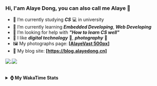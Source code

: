 ### Hi, **I'am Alaye Dong**, you can also call me **Alaye** 👋

- 📖 I’m currently studying ***CS*** 💻 in university
- 🌱 I’m currently learning ***Embedded Developing***, ***Web Developing***
- 🤔 I’m looking for help with ***"How to learn CS well"***
- 🤩 I like ***digital technology*** 📱, ***photography*** 📸
- 🖼️ My photographs page: **[[AlayeVast 500px](https://500px.com.cn/AlayeVast)]**
- 📰 My blog site: **[https://blog.alayedong.cn]**

<!--
[![Alaye's GitHub stats](https://github-readme-stats.vercel.app/api?username=Alaye-Dong&custom_title=Alaye%20Dong`s%20GitHub%20stats&show_icons=true&rank_icon=percentile&theme=transparent&include_all_commits=true&count_private=true)](https://github.com/anuraghazra/github-readme-stats) 
[![Top Langs](https://github-readme-stats.vercel.app/api/top-langs/?username=Alaye-Dong\&layout=compact&theme=transparent)](https://github.com/anuraghazra/github-readme-stats)
-->
<a href="https://github.com/anuraghazra/github-readme-stats">
  <img height=200 align="center" src="https://github-readme-stats.vercel.app/api?username=Alaye-Dong&custom_title=Alaye%20Dong`s%20GitHub%20stats&show_icons=true&rank_icon=percentile&theme=transparent&include_all_commits=true&count_private=true" />
</a>
<a href="https://github.com/anuraghazra/convoychat">
  <img height=200 align="center" src="https://github-readme-stats.vercel.app/api/top-langs/?username=Alaye-Dong&layout=compact&theme=transparent&include_all_commits=true&count_private=true&langs_count=8&card_width=300" />
</a>

<br />
<br />

<div style="display:none"> 
  <img src="https://visitor-badge.laobi.icu/badge?page_id=Alaye-Dong.Alaye-Dong"/>
</div>
<br />

<details>	
  <summary><b> ⌚ My WakaTime Stats </b></summary>

<br />

<!--START_SECTION:waka-->
![Code Time](http://img.shields.io/badge/Code%20Time-528%20hrs%2027%20mins-blue)

![Profile Views](http://img.shields.io/badge/Profile%20Views-0-blue)

![Lines of code](https://img.shields.io/badge/From%20Hello%20World%20I%27ve%20Written-954.5%20thousand%20lines%20of%20code-blue)

**🐱 My GitHub Data** 

> 📦 87.9 kB Used in GitHub's Storage 
 > 
> 🚫 Not Opted to Hire
 > 
> 📜 30 Public Repositories 
 > 
> 🔑 4 Private Repositories 
 > 
**I'm a Night 🦉** 

```text
🌞 Morning                115 commits         ██░░░░░░░░░░░░░░░░░░░░░░░   07.45 % 
🌆 Daytime                476 commits         ████████░░░░░░░░░░░░░░░░░   30.83 % 
🌃 Evening                647 commits         ██████████░░░░░░░░░░░░░░░   41.90 % 
🌙 Night                  306 commits         █████░░░░░░░░░░░░░░░░░░░░   19.82 % 
```
📅 **I'm Most Productive on Monday** 

```text
Monday                   255 commits         ████░░░░░░░░░░░░░░░░░░░░░   16.52 % 
Tuesday                  215 commits         ███░░░░░░░░░░░░░░░░░░░░░░   13.92 % 
Wednesday                204 commits         ███░░░░░░░░░░░░░░░░░░░░░░   13.21 % 
Thursday                 247 commits         ████░░░░░░░░░░░░░░░░░░░░░   16.00 % 
Friday                   220 commits         ████░░░░░░░░░░░░░░░░░░░░░   14.25 % 
Saturday                 162 commits         ███░░░░░░░░░░░░░░░░░░░░░░   10.49 % 
Sunday                   241 commits         ████░░░░░░░░░░░░░░░░░░░░░   15.61 % 
```


📊 **This Week I Spent My Time On** 

```text
💬 Programming Languages: 
Jupyter                  11 hrs 15 mins      ███████████░░░░░░░░░░░░░░   42.98 % 
PlantUML file            4 hrs 15 mins       ████░░░░░░░░░░░░░░░░░░░░░   16.25 % 
Vue.js                   3 hrs 55 mins       ████░░░░░░░░░░░░░░░░░░░░░   14.98 % 
Java                     3 hrs 33 mins       ███░░░░░░░░░░░░░░░░░░░░░░   13.57 % 
HTML                     56 mins             █░░░░░░░░░░░░░░░░░░░░░░░░   03.58 % 

🔥 Editors: 
PyCharm                  11 hrs 51 mins      ███████████░░░░░░░░░░░░░░   45.30 % 
IntelliJ IDEA            9 hrs 14 mins       █████████░░░░░░░░░░░░░░░░   35.30 % 
VS Code                  5 hrs 4 mins        █████░░░░░░░░░░░░░░░░░░░░   19.40 % 

🐱‍💻 Projects: 
exp4_big_data_screen     11 hrs 12 mins      ███████████░░░░░░░░░░░░░░   42.83 % 
courseware-system-springb8 hrs 12 mins       ████████░░░░░░░░░░░░░░░░░   31.38 % 
big-event-frontend       4 hrs 42 mins       ████░░░░░░░░░░░░░░░░░░░░░   17.99 % 
RuoYi-Vue-Plus-Agri-Demo 33 mins             █░░░░░░░░░░░░░░░░░░░░░░░░   02.10 % 
Class0507                26 mins             ░░░░░░░░░░░░░░░░░░░░░░░░░   01.68 % 
```

**I Mostly Code in Java** 

```text
Java                     6 repos             ████░░░░░░░░░░░░░░░░░░░░░   16.67 % 
TypeScript               6 repos             ████░░░░░░░░░░░░░░░░░░░░░   16.67 % 
HTML                     3 repos             ██░░░░░░░░░░░░░░░░░░░░░░░   08.33 % 
Python                   3 repos             ██░░░░░░░░░░░░░░░░░░░░░░░   08.33 % 
JavaScript               3 repos             ██░░░░░░░░░░░░░░░░░░░░░░░   08.33 % 
```



**Timeline**

![Lines of Code chart](https://raw.githubusercontent.com/Alaye-Dong/Alaye-Dong/main/assets/bar_graph.png)


 Last Updated on 06/06/2025 18:51:09 UTC
<!--END_SECTION:waka-->

</details>
